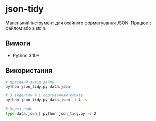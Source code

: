 # json-tidy
Маленький інструмент для охайного форматування JSON. Працює з файлом або з stdin.

## Вимоги
- Python 3.10+

## Використання
```bash
# Красивий вивід файлу
python json_tidy.py data.json

# З індентом 4 і сортуванням ключів
python json_tidy.py data.json -i 4 -s

# Через пайп
type data.json | python json_tidy.py -i 2
